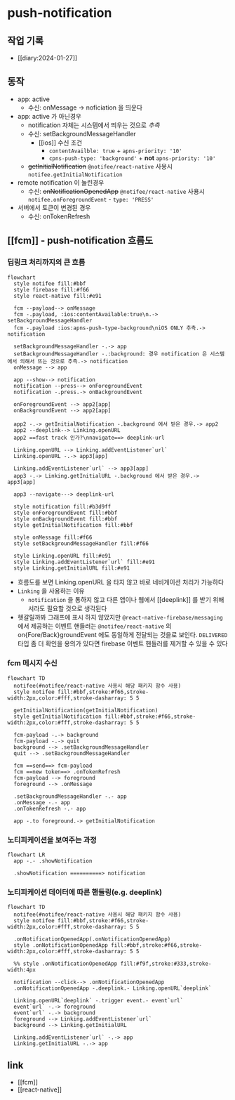 # push-notification
## 작업 기록
+ [[diary:2024-01-27]]

## 동작
- app: active
  - 수신: onMessage -> noficiation 을 띄운다
- app: active 가 아닌경우
  - notification 자체는 시스템에서 띄우는 것으로 *추측*
  - 수신: setBackgroundMessageHandler
    - [[ios]] 수신 조건
      - `contentAvailble: true` + `apns-priority: '10'`
      - `cpns-push-type: 'background'` + **not** `apns-priority: '10'`
  - ~~getInitialNotification~~ `@notifee/react-native` 사용시 `notifee.getInitialNotification`
- remote notification 이 눌린경우
  - 수신: ~~onNotificationOpenedApp~~ `@notifee/react-native` 사용시 `notifee.onForegroundEvent` - `type: 'PRESS'`
- 서버에서 토큰이 변경된 경우
  - 수신: onTokenRefresh

## [[fcm]] - push-notification 흐름도
### 딥링크 처리까지의 큰 흐름
```mermaid
flowchart
  style notifee fill:#bbf
  style firebase fill:#f66
  style react-native fill:#e91

  fcm --payload--> onMessage
  fcm -.payload, :ios:contentAvailable:true\n.-> setBackgroundMessageHandler
  fcm -.payload :ios:apns-push-type-background\niOS ONLY 추측.-> notification

  setBackgroundMessageHandler -.-> app
  setBackgroundMessageHandler -.:background: 경우 notification 은 시스템에서 의해서 뜨는 것으로 추측.-> notification
  onMessage --> app

  app --show--> notification
  notification --press--> onForegroundEvent
  notification -.press.-> onBackgroundEvent

  onForegroundEvent --> app2[app]
  onBackgroundEvent --> app2[app]

  app2 -.-> getInitialNotification -.background 에서 받은 경우.-> app2 
  app2 --deeplink--> Linking.openURL
  app2 ==fast track 인가?\nnavigate==> deeplink-url

  Linking.openURL --> Linking.addEventListener`url`
  Linking.openURL -.-> app3[app]

  Linking.addEventListener`url` --> app3[app]
  app3 -.-> Linking.getInitialURL -.background 에서 받은 경우.-> app3[app]

  app3 --navigate---> deeplink-url

  style notification fill:#b3d9ff
  style onForegroundEvent fill:#bbf
  style onBackgroundEvent fill:#bbf
  style getInitialNotification fill:#bbf

  style onMessage fill:#f66
  style setBackgroundMessageHandler fill:#f66

  style Linking.openURL fill:#e91
  style Linking.addEventListener`url` fill:#e91
  style Linking.getInitialURL fill:#e91
```
- 흐름도를 보면 Linking.openURL 을 타지 않고 바로 네비게이션 처리가 가능하다
- `Linking` 을 사용하는 이유
  - `notification` 을 통하지 않고 다른 앱이나 웹에서 [[deeplink]] 를 받기 위해서라도 필요할 것으로 생각된다
- 헷갈릴까봐 그래프에 표시 하지 않았지만 `@react-native-firebase/messaging` 에서 제공하는 이벤트 핸들러는 `@notifee/react-native` 의 on{Fore/Back}groundEvent 에도 동일하게 전달되는 것을로 보인다.  `DELIVERED` 타입 좀 더 확인을 용의가 있다면 firebase 이벤트 핸들러를 제거할 수 있을 수 있다
### fcm 메시지 수신
```mermaid
flowchart TD
  notifee(#notifee/react-native 사용시 해당 패키지 함수 사용)
  style notifee fill:#bbf,stroke:#f66,stroke-width:2px,color:#fff,stroke-dasharray: 5 5

  getInitialNotification(getInitialNotification)
  style getInitialNotification fill:#bbf,stroke:#f66,stroke-width:2px,color:#fff,stroke-dasharray: 5 5

  fcm-payload -.-> background
  fcm-payload -.-> quit
  background --> .setBackgroundMessageHandler
  quit --> .setBackgroundMessageHandler

  fcm ==send==> fcm-payload
  fcm ==new token==> .onTokenRefresh
  fcm-payload --> foreground
  foreground --> .onMessage

  .setBackgroundMessageHandler -.- app
  .onMessage -.- app
  .onTokenRefresh -.- app
  
  app -.to foreground.-> getInitialNotification
```

### 노티피케이션을 보여주는 과정
```mermaid
flowchart LR
  app -.- .showNotification
  
  .showNotification ==========> notification
```

### 노티피케이션 데이터에 따른 핸들링(e.g. deeplink)
```mermaid
flowchart TD
  notifee(#notifee/react-native 사용시 해당 패키지 함수 사용)
  style notifee fill:#bbf,stroke:#f66,stroke-width:2px,color:#fff,stroke-dasharray: 5 5

  .onNotificationOpenedApp(.onNotificationOpenedApp)
  style .onNotificationOpenedApp fill:#bbf,stroke:#f66,stroke-width:2px,color:#fff,stroke-dasharray: 5 5

  %% style .onNotificationOpenedApp fill:#f9f,stroke:#333,stroke-width:4px

  notification --click--> .onNotificationOpenedApp
  .onNotificationOpenedApp -.deeplink.- Linking.openURL`deeplink`

  Linking.openURL`deeplink` -.trigger event.- event`url`
  event`url` -.-> foreground
  event`url` -.-> background
  foreground --> Linking.addEventListener`url`
  background --> Linking.getInitialURL

  Linking.addEventListener`url` -.-> app
  Linking.getInitialURL -.-> app
```

## link
- [[fcm]]
- [[react-native]]

